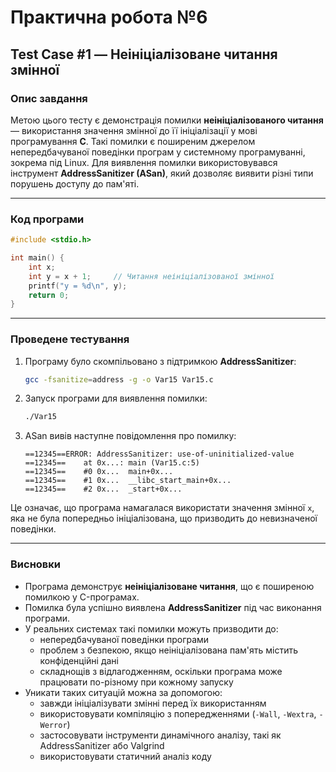 # Практична робота №6
## Test Case #1 — Неініціалізоване читання змінної
### Опис завдання
Метою цього тесту є демонстрація помилки **неініціалізованого читання** — використання значення змінної до її ініціалізації у мові програмування **C**. Такі помилки є поширеним джерелом непередбачуваної поведінки програм у системному програмуванні, зокрема під Linux. Для виявлення помилки використовувався інструмент **AddressSanitizer (ASan)**, який дозволяє виявити різні типи порушень доступу до пам'яті.

---
### Код програми
```c
#include <stdio.h>

int main() {
    int x;         
    int y = x + 1;     // Читання неініціалізованої змінної
    printf("y = %d\n", y);
    return 0;
}
```

---
### Проведене тестування
1. Програму було скомпільовано з підтримкою **AddressSanitizer**:
   ```bash
   gcc -fsanitize=address -g -o Var15 Var15.c
   ```
2. Запуск програми для виявлення помилки:
   ```bash
   ./Var15
   ```
3. ASan вивів наступне повідомлення про помилку:
   ```
   ==12345==ERROR: AddressSanitizer: use-of-uninitialized-value
   ==12345==    at 0x...: main (Var15.c:5)
   ==12345==    #0 0x...  main+0x...
   ==12345==    #1 0x...  __libc_start_main+0x...
   ==12345==    #2 0x...  _start+0x...
   ```
Це означає, що програма намагалася використати значення змінної `x`, яка не була попередньо ініціалізована, що призводить до невизначеної поведінки.

---
### Висновки
- Програма демонструє **неініціалізоване читання**, що є поширеною помилкою у C-програмах.
- Помилка була успішно виявлена **AddressSanitizer** під час виконання програми.
- У реальних системах такі помилки можуть призводити до:
  - непередбачуваної поведінки програми
  - проблем з безпекою, якщо неініціалізована пам'ять містить конфіденційні дані
  - складнощів з відлагодженням, оскільки програма може працювати по-різному при кожному запуску
- Уникати таких ситуацій можна за допомогою:
  - завжди ініціалізувати змінні перед їх використанням
  - використовувати компіляцію з попередженнями (`-Wall`, `-Wextra`, `-Werror`)
  - застосовувати інструменти динамічного аналізу, такі як AddressSanitizer або Valgrind
  - використовувати статичний аналіз коду
